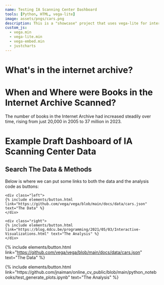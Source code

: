 ```yaml
---
name: Testing IA Scanning Center Dashboard
tools: [Python, HTML, vega-lite]
image: assets/pngs/cars.png
description: This is a "showcase" project that uses vega-lite for interactive viz!
custom_js:
  - vega.min
  - vega-lite.min
  - vega-embed.min
  - justcharts
---
```


# What's in the internet archive? 

<vegachart schema-url="{{ site.baseurl }}/assets/json/ia-contents-bar-chart.json" style="width: 100%"></vegachart> 

# When and Where were Books in the Internet Archive Scanned?

The number of books in the Internet Archive had increased steadily over time, rising from just 20,000 in 2005 to 37 million in 2023. 

<vegachart schema-url="{{ site.baseurl }}/assets/json/total_book_scans.json" style="width: 100%"></vegachart> 

# Example Draft Dashboard of IA Scanning Center Data

<vegachart schema-url="{{ site.baseurl }}/assets/json/geodash.json" style="width: 100%"></vegachart> 



## Search The Data & Methods

Below is where we can put some links to both the data and the analysis code as buttons:

```
<div class="left">
{% include elements/button.html link="https://github.com/vega/vega/blob/main/docs/data/cars.json" text="The Data" %}
</div>

<div class="right">
{% include elements/button.html link="https://blog.4dcu.be/programming/2021/05/03/Interactive-Visualizations.html" text="The Analysis" %}
</div>
```

<!-- these are written in a combo of html and liquid --> 

{% include elements/button.html link="https://github.com/vega/vega/blob/main/docs/data/cars.json" text="The Data" %}
</div>

<div class="right">
{% include elements/button.html link="https://github.com/jnaiman/online_cv_public/blob/main/python_notebooks/test_generate_plots.ipynb" text="The Analysis" %}
</div>

